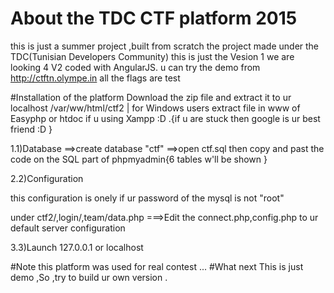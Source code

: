# About the TDC CTF platform 2015
this is just a summer project ,built from scratch
the project made under the TDC(Tunisian Developers Community)
this is just the Vesion 1 we are looking 4 V2 coded with AngularJS.
u can try the demo from http://ctftn.olympe.in
all the flags are test


#Installation of the platform
Download the zip file and extract it to ur localhost /var/ww/html/ctf2 | for Windows users extract file in www of Easyphp or htdoc if u using Xampp :D .{if u are stuck then google is ur best friend :D }

1.1)Database
==>create database "ctf"
==>open ctf.sql then copy and past the code on the SQL part of phpmyadmin{6 tables w'll be shown }

2.2)Configuration

this configuration is onely if ur password of the mysql is not "root"

under ctf2/,login/,team/data.php
===>Edit the connect.php,config.php to ur default server configuration

3.3)Launch
127.0.0.1 or localhost

#Note
this platform was used for real contest ...
#What next
This is just demo ,So ,try to build ur own version .



